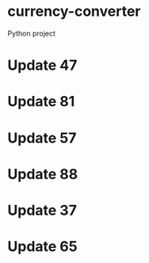 # currency-converter
Python project
# Update 47
# Update 81
# Update 57
# Update 88
# Update 37
# Update 65
